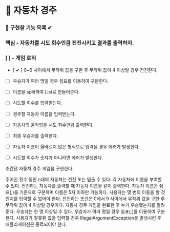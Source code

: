 # 🚗 자동차 경주

### 🎯 구현할 기능 목록 ✔

### 핵심 - 자동차를 시도 회수만큼 전진시키고 결과를 출력하자.

### [  ] - 게임 로직

- [ ✔ ] 0~9 사이에서 무작위 값을 구한 후 무작위 값이 4 이상일 경우 전진한다.
- [  ] 우승자가 여러 명일 경우 쉼표를 이용하여 구분한다.
- [  ] 이름을 split하여 List로 만들어준다.

- [  ] 시도할 회수를 입력받는다.
- [  ] 경주할 자동차 이름을 입력받는다.


- [  ] 자동차의 움직임을 시도 회수만큼 출력한다.
- [  ] 최종 우승자를 출력한다.

- [  ] 자동차 이름이 올바르지 않은 형식으로 입력될 경우 에러가 발생한다.
- [  ] 시도할 회수가 숫자가 아니라면 에러가 발생한다.


초간단 자동차 경주 게임을 구현한다.

주어진 횟수 동안 n대의 자동차는 전진 또는 멈출 수 있다.
각 자동차에 이름을 부여할 수 있다. 전진하는 자동차를 출력할 때 자동차 이름을 같이 출력한다.
자동차 이름은 쉼표(,)를 기준으로 구분하며 이름은 5자 이하만 가능하다.
사용자는 몇 번의 이동을 할 것인지를 입력할 수 있어야 한다.
전진하는 조건은 0에서 9 사이에서 무작위 값을 구한 후 무작위 값이 4 이상일 경우이다.
자동차 경주 게임을 완료한 후 누가 우승했는지를 알려준다. 우승자는 한 명 이상일 수 있다.
우승자가 여러 명일 경우 쉼표(,)를 이용하여 구분한다.
사용자가 잘못된 값을 입력할 경우 IllegalArgumentException을 발생시킨 후 애플리케이션은 종료되어야 한다.